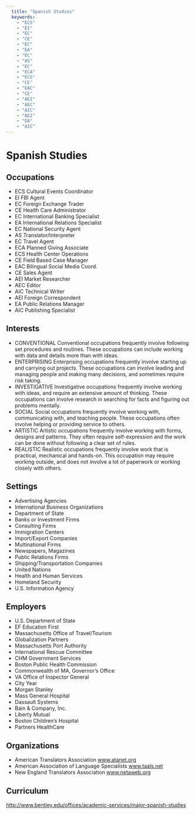 ```yaml
---
  title: "Spanish Studies"
  keywords: 
    - "ECS"
    - "EI"
    - "EC"
    - "CE"
    - "EC"
    - "EA"
    - "EC"
    - "AS"
    - "EC"
    - "ECA"
    - "ECS"
    - "CE"
    - "EAC"
    - "CE"
    - "AEI"
    - "AEC"
    - "AIC"
    - "AEI"
    - "EA"
    - "AIC"
---
```

# Spanish Studies

## Occupations


 - ECS
    Cultural Events Coordinator
 - EI
    FBI Agent
 - EC
    Foreign Exchange Trader
 - CE
    Health Care Administrator
 - EC
    International Banking Specialist
 - EA
    International Relations Specialist
 - EC
    National Security Agent
 - AS
    Translator/Interpreter
 - EC
    Travel Agent
 - ECA
    Planned Giving Associate
 - ECS
    Health Center Operations
 - CE
    Field Based Case Manager
 - EAC
    Bilingual Social Media Coord.
 - CE
    Sales Agent
 - AEI
    Market Researcher
 - AEC
    Editor
 - AIC
    Technical Writer
 - AEI
    Foreign Correspondent
 - EA
    Public Relations Manager
 - AIC
    Publishing Specialist

## Interests


 - CONVENTIONAL
    Conventional occupations frequently involve following set procedures and routines. These occupations can include working with data and details more than with ideas.
 - ENTERPRISING
    Enterprising occupations frequently involve starting up and carrying out projects. These occupations can involve leading and managing people and making many decisions, and sometimes require risk taking.
 - INVESTIGATIVE
    Investigative occupations frequently involve working with ideas, and require an extensive amount of thinking. These occupations can involve research in searching for facts and figuring out problems mentally.
 - SOCIAL
    Social occupations frequently involve working with, communicating with, and teaching people. These occupations often involve helping or providing service to others.
 - ARTISTIC
    Artistic occupations frequently involve working with forms, designs and patterns. They often require self-expression and the work can be done without following a clear set of rules.
 - REALISTIC
    Realistic occupations frequently involve work that is practical, mechanical and hands-on. This occupation may require working outside, and does not involve a lot of paperwork or working closely with others.

## Settings


 - Advertising Agencies
 - International Business Organizations
 - Department of State
 - Banks or Investment Firms
 - Consulting Firms
 - Immigration Centers
 - Import/Export Companies
 - Multinational Firms
 - Newspapers, Magazines
 - Public Relations Firms
 - Shipping/Transportation Companies
 - United Nations
 - Health and Human Services
 - Homeland Security
 - U.S. Information Agency

## Employers


 - U.S. Department of State
 - EF Education First
 - Massachusetts Office of Travel/Tourism
 - Globalization Partners
 - Massachusetts Port Authority
 - International Rescue Committee
 - CHM Government Services
 - Boston Public Health Commission
 - Commonwealth of MA, Governor’s Office
 - VA Office of Inspector General
 - City Year
 - Morgan Stanley
 - Mass General Hospital
 - Dassault Systems
 - Bain & Company, Inc.
 - Liberty Mutual
 - Boston Children’s Hospital
 - Partners HealthCare

## Organizations


 - American Translators Association
    www.atanet.org
 - American Association of Language Specialists
    www.taals.net
 - New England Translators Association
    www.netaweb.org

## Curriculum


http://www.bentley.edu/offices/academic-services/major-spanish-studies
